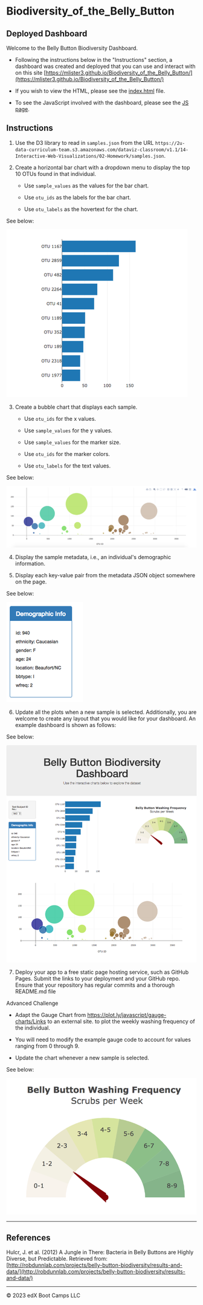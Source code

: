 # Biodiversity_of_the_Belly_Button
## Deployed Dashboard

Welcome to the Belly Button Biodiversity Dashboard.

- Following the instructions below in the "Instructions" section, a dashboard was created and deployed that you can use and interact with on this site [https://mlister3.github.io/Biodiversity_of_the_Belly_Button/](https://mlister3.github.io/Biodiversity_of_the_Belly_Button/)

- If you wish to view the HTML, please see the [index.html](index.html) file.

- To see the JavaScript involved with the dashboard, please see the [JS page](AppFilesJS/static/js).

## Instructions

1. Use the D3 library to read in `samples.json` from the URL `https://2u-data-curriculum-team.s3.amazonaws.com/dataviz-classroom/v1.1/14-Interactive-Web-Visualizations/02-Homework/samples.json`.

2. Create a horizontal bar chart with a dropdown menu to display the top 10 OTUs found in that individual.

    - Use `sample_values` as the values for the bar chart.

    - Use `otu_ids` as the labels for the bar chart.

    - Use `otu_labels` as the hovertext for the chart.

See below:

![Horizontal Bar Chart](Images/hw01.png)

3. Create a bubble chart that displays each sample.

    - Use `otu_ids` for the x values.

    - Use `sample_values` for the y values.

    - Use `sample_values` for the marker size.

    - Use `otu_ids` for the marker colors.

    - Use `otu_labels` for the text values.

See below:

![Bubble Chart](Images/bubble_chart.png)

4. Display the sample metadata, i.e., an individual's demographic information.

5. Display each key-value pair from the metadata JSON object somewhere on the page.

See below:

![Demographics](Images/hw03.png)

6. Update all the plots when a new sample is selected. Additionally, you are welcome to create any layout that you would like for your dashboard. An example dashboard is shown as follows:

See below:

![Dashboard](Images/hw02.png)

7. Deploy your app to a free static page hosting service, such as GitHub Pages. Submit the links to your deployment and your GitHub repo. Ensure that your repository has regular commits and a thorough README.md file

Advanced Challenge

- Adapt the Gauge Chart from https://plot.ly/javascript/gauge-charts/Links to an external site. to plot the weekly washing frequency of the individual.

- You will need to modify the example gauge code to account for values ranging from 0 through 9.

- Update the chart whenever a new sample is selected.

See below:

![Gauge Chart](Images/gauge.png)

- - -

## References

Hulcr, J. et al. (2012) A Jungle in There: Bacteria in Belly Buttons are Highly Diverse, but Predictable. Retrieved from: [http://robdunnlab.com/projects/belly-button-biodiversity/results-and-data/](http://robdunnlab.com/projects/belly-button-biodiversity/results-and-data/)

- - -

© 2023 edX Boot Camps LLC